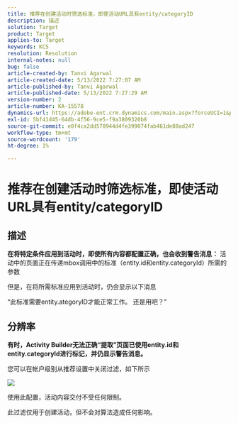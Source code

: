 ```yaml
---
title: 推荐在创建活动时筛选标准，即使活动URL具有entity/categoryID
description: 描述
solution: Target
product: Target
applies-to: Target
keywords: KCS
resolution: Resolution
internal-notes: null
bug: false
article-created-by: Tanvi Agarwal
article-created-date: 5/13/2022 7:27:07 AM
article-published-by: Tanvi Agarwal
article-published-date: 5/13/2022 7:27:29 AM
version-number: 2
article-number: KA-15578
dynamics-url: https://adobe-ent.crm.dynamics.com/main.aspx?forceUCI=1&pagetype=entityrecord&etn=knowledgearticle&id=60604013-8ed2-ec11-a7b5-00224809c27a
exl-id: 5bf41d45-64db-4f56-9ce5-f9a3809320b8
source-git-commit: e8f4ca2dd578944d4fe399074fab461de88ad247
workflow-type: tm+mt
source-wordcount: '179'
ht-degree: 1%

---
```


# 推荐在创建活动时筛选标准，即使活动URL具有entity/categoryID

## 描述


<b>在将特定条件应用到活动时，即使所有内容都配置正确，也会收到警告消息：</b>
活动中的页面正在传递mbox调用中的标准（entity.id和entity.categoryId）所需的参数 



但是，在将所需标准应用到活动时，仍会显示以下消息

“此标准需要entity.ategoryID才能正常工作。 还是用吧？”


## 分辨率


<b>有时，Activity Builder无法正确“提取”页面已使用entity.id和entity.categoryId进行标记，并仍显示警告消息。</b>



您可以在帐户级别从推荐设置中关闭过滤，如下所示

![](http://omniture.custhelp.com/ci/inlineImage/get/3041012/5090ecb0bec7673ef3ad943bd35f9095)



使用此配置，活动内容交付不受任何限制。



此过滤仅用于创建活动，但不会对算法造成任何影响。

